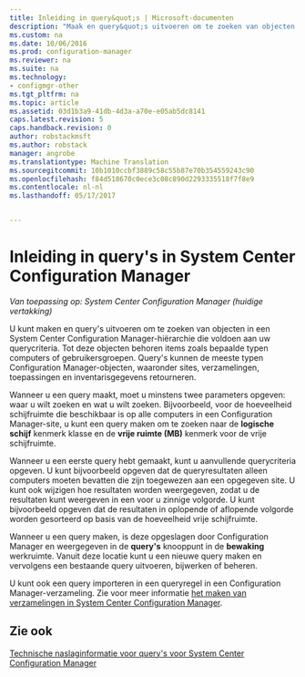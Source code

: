 ```yaml
---
title: Inleiding in query&quot;s | Microsoft-documenten
description: "Maak en query&quot;s uitvoeren om te zoeken van objecten in een System Center Configuration Manager-hiërarchie die voldoen aan uw querycriteria."
ms.custom: na
ms.date: 10/06/2016
ms.prod: configuration-manager
ms.reviewer: na
ms.suite: na
ms.technology:
- configmgr-other
ms.tgt_pltfrm: na
ms.topic: article
ms.assetid: 03d1b3a9-41db-4d3a-a70e-e05ab5dc8141
caps.latest.revision: 5
caps.handback.revision: 0
author: robstackmsft
ms.author: robstack
manager: angrobe
ms.translationtype: Machine Translation
ms.sourcegitcommit: 10b1010ccbf3889c58c55b87e70b354559243c90
ms.openlocfilehash: f84d518670c0ece3c08c890d2293335518f7f8e9
ms.contentlocale: nl-nl
ms.lasthandoff: 05/17/2017


---
```

# <a name="introduction-to-queries-in-system-center-configuration-manager"></a>Inleiding in query's in System Center Configuration Manager

*Van toepassing op: System Center Configuration Manager (huidige vertakking)*

U kunt maken en query's uitvoeren om te zoeken van objecten in een System Center Configuration Manager-hiërarchie die voldoen aan uw querycriteria. Tot deze objecten behoren items zoals bepaalde typen computers of gebruikersgroepen. Query's kunnen de meeste typen Configuration Manager-objecten, waaronder sites, verzamelingen, toepassingen en inventarisgegevens retourneren.  

 Wanneer u een query maakt, moet u minstens twee parameters opgeven: waar u wilt zoeken en wat u wilt zoeken. Bijvoorbeeld, voor de hoeveelheid schijfruimte die beschikbaar is op alle computers in een Configuration Manager-site, u kunt een query maken om te zoeken naar de **logische schijf** kenmerk klasse en de **vrije ruimte (MB)** kenmerk voor de vrije schijfruimte.  

 Wanneer u een eerste query hebt gemaakt, kunt u aanvullende querycriteria opgeven. U kunt bijvoorbeeld opgeven dat de queryresultaten alleen computers moeten bevatten die zijn toegewezen aan een opgegeven site. U kunt ook wijzigen hoe resultaten worden weergegeven, zodat u de resultaten kunt weergeven in een voor u zinnige volgorde. U kunt bijvoorbeeld opgeven dat de resultaten in oplopende of aflopende volgorde worden gesorteerd op basis van de hoeveelheid vrije schijfruimte.  

 Wanneer u een query maken, is deze opgeslagen door Configuration Manager en weergegeven in de **query's** knooppunt in de **bewaking** werkruimte. Vanuit deze locatie kunt u een nieuwe query maken en vervolgens een bestaande query uitvoeren, bijwerken of beheren.  

 U kunt ook een query importeren in een queryregel in een Configuration Manager-verzameling. Zie voor meer informatie [het maken van verzamelingen in System Center Configuration Manager](../../../core/clients/manage/collections/create-collections.md).  

## <a name="see-also"></a>Zie ook  
 [Technische naslaginformatie voor query's voor System Center Configuration Manager](../../../core/servers/manage/queries-technical-reference.md)

